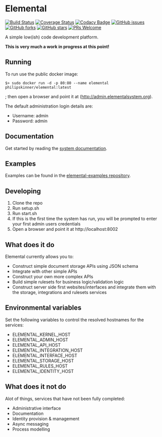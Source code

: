 # Elemental

[![Build Status](https://travis-ci.com/PhilipSkinner/elemental-lowcode.svg?branch=master)](https://travis-ci.com/github/PhilipSkinner/elemental-lowcode)
[![Coverage Status](https://coveralls.io/repos/github/PhilipSkinner/elemental-lowcode/badge.svg?branch=master)](https://coveralls.io/github/PhilipSkinner/elemental-lowcode?branch=master)
[![Codacy Badge](https://api.codacy.com/project/badge/Grade/c2fa09bdad924a0d9b290b282a4427cc)](https://www.codacy.com/manual/PhilipSkinner/elemental-lowcode?utm_source=github.com&amp;utm_medium=referral&amp;utm_content=PhilipSkinner/elemental-lowcode&amp;utm_campaign=Badge_Grade)
[![GitHub issues](https://img.shields.io/github/issues/PhilipSkinner/elemental-lowcode.svg)](https://github.com/PhilipSkinner/elemental-lowcode/issues)
[![GitHub forks](https://img.shields.io/github/forks/PhilipSkinner/elemental-lowcode.svg)](https://github.com/PhilipSkinner/elemental-lowcode/network)
[![GitHub stars](https://img.shields.io/github/stars/PhilipSkinner/elemental-lowcode.svg)](https://github.com/PhilipSkinner/elemental-lowcode/stargazers)
[![PRs Welcome](https://img.shields.io/badge/PRs-welcome-brightgreen.svg)](https://github.com/PhilipSkinner/elemental-lowcode/pulls)

A simple low(ish) code development platform.

**This is very much a work in progress at this point!**

## Running

To run use the public docker image:

```
$> sudo docker run -d -p 80:80 --name elemental philipskinner/elemental:latest
```

; then open a browser and point it at (http://admin.elementalsystem.org).

The default administration login details are:

* Username: admin
* Password: admin

## Documentation

Get started by reading the [system documentation](/documentation).

## Examples

Examples can be found in the [elemental-examples repository](https://github.com/PhilipSkinner/elemental-examples).

## Developing

1. Clone the repo
2. Run setup.sh
3. Run start.sh
4. If this is the first time the system has run, you will be prompted to enter your first admin users credentials
5. Open a browser and point it at http://localhost:8002


## What does it do

Elemental currently allows you to:

* Construct simple document storage APIs using JSON schema
* Integrate with other simple APIs
* Construct your own more complex APIs
* Build simple rulesets for business logic/validation logic
* Construct server side first websites/interfaces and integrate them with the storage, integrations and rulesets services

## Environmental variables

Set the following variables to control the resolved hostnames for the services:

* ELEMENTAL_KERNEL_HOST
* ELEMENTAL_ADMIN_HOST
* ELEMENTAL_API_HOST
* ELEMENTAL_INTEGRATION_HOST
* ELEMENTAL_INTERFACE_HOST
* ELEMENTAL_STORAGE_HOST
* ELEMENTAL_RULES_HOST
* ELEMENTAL_IDENTITY_HOST

## What does it not do

Alot of things, services that have not been fully completed:

* Administrative interface
* Documentation
* Identity provision & management
* Async messaging
* Process modelling
